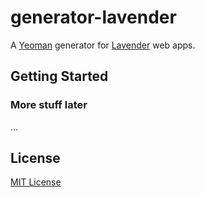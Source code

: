 # generator-lavender

A [Yeoman](http://yeoman.io) generator for [Lavender](http://lavender.ad) web apps.


## Getting Started

### More stuff later
...

## License

[MIT License](http://en.wikipedia.org/wiki/MIT_License)
